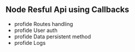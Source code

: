 ## Node Resful Api using Callbacks

- profide Routes handling
- profide User auth
- profide Data persistent method
- profide Logs

